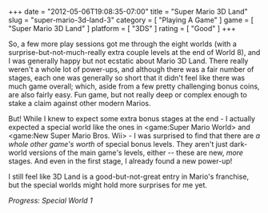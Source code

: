 +++
date = "2012-05-06T19:08:35-07:00"
title = "Super Mario 3D Land"
slug = "super-mario-3d-land-3"
category = [ "Playing A Game" ]
game = [ "Super Mario 3D Land" ]
platform = [ "3DS" ]
rating = [ "Good" ]
+++

So, a few more play sessions got me through the eight worlds (with a surprise-but-not-much-really extra couple levels at the end of World 8), and I was generally happy but not ecstatic about Mario 3D Land.  There really weren't a whole lot of power-ups, and although there was a fair number of stages, each one was generally so short that it didn't feel like there was much game overall; which, aside from a few pretty challenging bonus coins, are also fairly easy.  Fun game, but not really deep or complex enough to stake a claim against other modern Marios.

But!  While I knew to expect some extra bonus stages at the end - I actually expected a special world like the ones in <game:Super Mario World> and <game:New Super Mario Bros. Wii> - I was surprised to find that there are <i>a whole other game's worth</i> of special bonus levels.  They aren't just dark-world versions of the main game's levels, either -- these are new, <i>more</i> stages.  And even in the first stage, I already found a new power-up!

I still feel like 3D Land is a good-but-not-great entry in Mario's franchise, but the special worlds might hold more surprises for me yet.

<i>Progress: Special World 1</i>